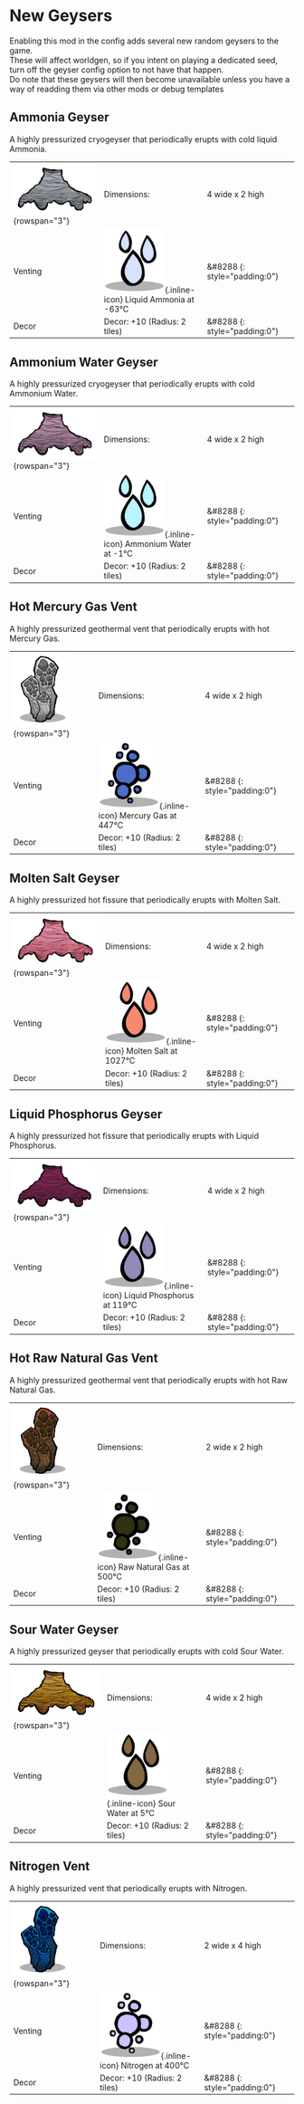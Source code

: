 # New Geysers
Enabling this mod in the config adds several new random geysers to the game.<br/>These will affect worldgen, so if you intent on playing a dedicated seed, turn off the geyser config option to not have that happen.<br/>Do note that these geysers will then become unavailable unless you have a way of readding them via other mods or debug templates

## Ammonia Geyser

A highly pressurized cryogeyser that periodically erupts with cold liquid Ammonia.

| | | |
|-|-|-|
| ![GeyserGeneric_AmmoniaGeyser](/assets/images/geysers/GeyserGeneric_AmmoniaGeyser.png) {rowspan="3"} |Dimensions: | 4 wide x 2 high|
|Venting  |  ![LiquidAmmonia](/assets/images/elements/LiquidAmmonia.png){.inline-icon} Liquid Ammonia at -63°C|&#8288 {: style="padding:0"} |
|Decor|Decor: +10 (Radius: 2 tiles)|&#8288 {: style="padding:0"}|


## Ammonium Water Geyser

A highly pressurized cryogeyser that periodically erupts with cold Ammonium Water.

| | | |
|-|-|-|
| ![GeyserGeneric_AmmoniumWaterGeyser](/assets/images/geysers/GeyserGeneric_AmmoniumWaterGeyser.png) {rowspan="3"} |Dimensions: | 4 wide x 2 high|
|Venting  |  ![AmmoniumWater](/assets/images/elements/AmmoniumWater.png){.inline-icon} Ammonium Water at -1°C|&#8288 {: style="padding:0"} |
|Decor|Decor: +10 (Radius: 2 tiles)|&#8288 {: style="padding:0"}|


## Hot Mercury Gas Vent

A highly pressurized geothermal vent that periodically erupts with hot Mercury Gas.

| | | |
|-|-|-|
| ![GeyserGeneric_HotMercuryGasVent](/assets/images/geysers/GeyserGeneric_HotMercuryGasVent.png) {rowspan="3"} |Dimensions: | 4 wide x 2 high|
|Venting  |  ![MercuryGas](/assets/images/elements/MercuryGas.png){.inline-icon} Mercury Gas at 447°C|&#8288 {: style="padding:0"} |
|Decor|Decor: +10 (Radius: 2 tiles)|&#8288 {: style="padding:0"}|


## Molten Salt Geyser

A highly pressurized hot fissure that periodically erupts with Molten Salt.

| | | |
|-|-|-|
| ![GeyserGeneric_MoltenSaltGeyser](/assets/images/geysers/GeyserGeneric_MoltenSaltGeyser.png) {rowspan="3"} |Dimensions: | 4 wide x 2 high|
|Venting  |  ![MoltenSalt](/assets/images/elements/MoltenSalt.png){.inline-icon} Molten Salt at 1027°C|&#8288 {: style="padding:0"} |
|Decor|Decor: +10 (Radius: 2 tiles)|&#8288 {: style="padding:0"}|


## Liquid Phosphorus Geyser

A highly pressurized hot fissure that periodically erupts with Liquid Phosphorus.

| | | |
|-|-|-|
| ![GeyserGeneric_PhosphorusGeyser](/assets/images/geysers/GeyserGeneric_PhosphorusGeyser.png) {rowspan="3"} |Dimensions: | 4 wide x 2 high|
|Venting  |  ![LiquidPhosphorus](/assets/images/elements/LiquidPhosphorus.png){.inline-icon} Liquid Phosphorus at 119°C|&#8288 {: style="padding:0"} |
|Decor|Decor: +10 (Radius: 2 tiles)|&#8288 {: style="padding:0"}|


## Hot Raw Natural Gas Vent

A highly pressurized geothermal vent that periodically erupts with hot Raw Natural Gas.

| | | |
|-|-|-|
| ![GeyserGeneric_RawGasVent](/assets/images/geysers/GeyserGeneric_RawGasVent.png) {rowspan="3"} |Dimensions: | 2 wide x 2 high|
|Venting  |  ![RawNaturalGas](/assets/images/elements/RawNaturalGas.png){.inline-icon} Raw Natural Gas at 500°C|&#8288 {: style="padding:0"} |
|Decor|Decor: +10 (Radius: 2 tiles)|&#8288 {: style="padding:0"}|


## Sour Water Geyser

A highly pressurized geyser that periodically erupts with cold Sour Water.

| | | |
|-|-|-|
| ![GeyserGeneric_SourWaterGeyser](/assets/images/geysers/GeyserGeneric_SourWaterGeyser.png) {rowspan="3"} |Dimensions: | 4 wide x 2 high|
|Venting  |  ![SourWater](/assets/images/elements/SourWater.png){.inline-icon} Sour Water at 5°C|&#8288 {: style="padding:0"} |
|Decor|Decor: +10 (Radius: 2 tiles)|&#8288 {: style="padding:0"}|


## Nitrogen Vent

A highly pressurized vent that periodically erupts with Nitrogen.

| | | |
|-|-|-|
| ![GeyserGeneric_NitrogenVent](/assets/images/geysers/GeyserGeneric_NitrogenVent.png) {rowspan="3"} |Dimensions: | 2 wide x 4 high|
|Venting  |  ![NitrogenGas](/assets/images/elements/NitrogenGas.png){.inline-icon} Nitrogen at 400°C|&#8288 {: style="padding:0"} |
|Decor|Decor: +10 (Radius: 2 tiles)|&#8288 {: style="padding:0"}|

